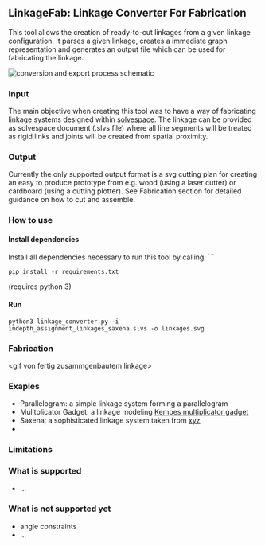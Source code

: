 ## LinkageFab: Linkage Converter For Fabrication
This tool allows the creation of ready-to-cut linkages from a given linkage configuration. It parses a given linkage, creates a immediate graph representation and generates an output file which can be used for fabricating the linkage.

![conversion and export process schematic](https://github.com/birneamstiel/linkage-converter-for-fabrication/raw/master/linkage-export-schematic.excalidraw.png)

### Input
The main objective when creating this tool was to have a way of fabricating linkage systems designed within [solvespace](solvespace.com). The linkage can be provided as solvespace document (.slvs file) where all line segments will be treated as rigid links and joints will be created from spatial proximity.

### Output
Currently the only supported output format is a svg cutting plan for creating an easy to produce prototype from e.g. wood (using a laser cutter) or cardboard (using a cutting plotter). See Fabrication section for detailed guidance on how to cut and assemble.

### How to use
#### Install dependencies
Install all dependencies necessary to run this tool by calling: ```
```
pip install -r requirements.txt
```
(requires python 3)

#### Run
```
python3 linkage_converter.py -i indepth_assignment_linkages_saxena.slvs -o linkages.svg
```

### Fabrication
\<gif von fertig zusammgenbautem linkage\>

### Exaples
* Parallelogram: a simple linkage system forming a  parallelogram 
* Mulitplicator Gadget: a linkage modeling [Kempes multiplicator gadget]()
* Saxena: a sophisticated linkage system taken from [xyz]()
* 
### Limitations
### What is supported
* ...
### What is not supported yet
* angle constraints
* ...

